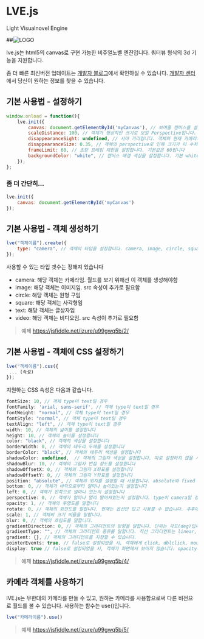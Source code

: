 # LVE.js
Light Visualnovel Engine

##![LOGO](https://drive.google.com/uc?id=0B5VYTQdG_I-XZDBHSzNCd2h6anc)

lve.js는 html5의 canvas로 구현 가능한 비주얼노벨 엔진입니다.
쿼터뷰 형식의 3d 기능을 지원합니다.

좀 더 빠른 최신버전 업데이트는
[개발자 블로그](http://blog.izure.org/220650672644)에서 확인하실 수 있습니다.
[개발자 센터](http://cafe.naver.com/lvejs)에서 당신이 원하는 정보를 찾을 수 있습니다.

## 기본 사용법 - 설정하기
```javascript
window.onload = function(){
    lve.init({
        canvas: document.getElementById('myCanvas'), // 보여줄 캔버스를 설정합니다. 필수 항목
        scaleDistance: 100, // 객체가 정상적인 크기로 보일 Perspective입니다. 이 수치보다 Perspective가 적을 시 더 크게 보입니다. 기본값은 100입니다
        disappearanceSight: undefined, // 시야 거리입니다. 객체와 현재 카메라의 perspective 차이가 이 수치보다 클 경우, 캔버스에 그리지 않습니다. 이는 최적화 용도로 사용됩니다. 기본값은 undefined입니다.
        disappearanceSize: 0.35, // 객체의 perspective로 인해 크기가 이 수치보다 작아보일 때, 캔버스에 그리지 않습니다. 이는 최적화 용도로 사용됩니다. 기본값은 0.35입니다.
        frameLimit: 60, // 초당 프레임 제한을 설정합니다. 기본값은 60입니다
        backgroundColor: "white", // 캔버스 배경 색상을 설정합니다. 기본 white
    });
};
```
### 좀 더 간단히...

```javascript
lve.init({
    canvas: document.getElementById('myCanvas')
});
```


## 기본 사용법 - 객체 생성하기
```javascript
lve("객체이름").create({
    type: "camera", // 객체의 타입을 설정합니다. camera, image, circle, square, text 총 5개가 있습니다
});
```
사용할 수 있는 타입 갯수는 정해져 있습니다
- camera: 해당 객체는 카메라임. 월드를 보기 위해선 이 객체를 생성해야함
- image: 해당 객체는 이미지임. src 속성이 추가로 필요함
- circle: 해당 객체는 원형 구임
- square: 해당 객체는 사각형임
- text: 해당 객체는 글상자임
- video: 해당 객체는 비디오임. src 속성이 추가로 필요함

> 예제 https://jsfiddle.net/izure/u99gwq5b/2/

## 기본 사용법 - 객체에 CSS 설정하기

```javascript
lve("객체이름").css({
 ... (속성)
});
```

지원하는 CSS 속성은 다음과 같습니다.
```javascript
fontSize: 10, // 객체 type이 text일 경우
fontFamily: 'arial, sans-serif', // 객체 type이 text일 경우
fontWeight: "normal", // 객체 type이 text일 경우
fontStyle: "normal", // 객체 type이 text일 경우
textAlign: "left", // 객체 type이 text일 경우
width: 10, // 객체의 넓이를 설정합니다
height: 10, // 객체의 높이를 설정합니다
color: "black", // 객체의 색상을 설정합니다
borderWidth: 0, // 객체의 테두리 두께를 설정합니다
borderColor: "black", // 객체의 테두리 색상을 설정합니다
shadowColor: undefined,  // 객체의 그림자 색상을 설정합니다. 따로 설정하지 않을 시, 기본값은 undefined이며 보여지지 않습니다
shadowBlur: 10, // 객체의 그림자 번짐 정도를 설정합니다
shadowOffsetX: 0, // 객체의 그림자 X좌표를 설정합니다
shadowOffsetY: 0, // 객체의 그림자 Y좌표를 설정합니다
position: "absolute", // 객체의 위치를 설정할 때 사용합니다. absolute와 fixed 두개가 있습니다 .기본값은 absolute입니다
bottom: 0, // 객체가 바닥으로부터 얼마나 높이있는지 설정합니다
left: 0, // 객체가 왼쪽으로 얼마나 있는지 설정합니다
perspective: 0, // 객체가 얼마나 멀리 떨어져있는지 설정합니다. type이 camera일 경우 기본값은 0, 그 외의 type은 lve.init의 scaleDistance를 따릅니다. scaleDistance의 기본값은 100입니다.
opacity: 1, // 객체의 투명도를 말합니다
rotate: 0, // 객체의 회전도를 말합니다. 현재는 옵션만 있고 사용할 수 없습니다. 추후에 추가될 것입니다.
scale: 1, // 객체의 크기 비율을 말합니다.
blur: 0, // 객체의 흐림도를 말합니다.
gradientDirection: 0, // 객체의 그라디언트의 방향을 말합니다. 단위는 각도(deg)입니다
gradientType: "", // 객체의 그라디언트 종류를 말합니다. 직선 그라디언트는 linear, 원형 그라디언트는 radial 입니다. 객체마다 기본값이 다릅니다.
gradient: {}, // 객체의 그라디언트를 지정할 수 있습니다.
pointerEvents: true, // false로 설정되었을 시, 객체에게 click, dblclick, mousemove, mousedown, mouseup 이벤트를 제외합니다.
display: true // false로 설정되었을 시, 객체가 화면에서 보이지 않습니다. opacity와는 다른 개념입니다.
```

> 예제 https://jsfiddle.net/izure/u99gwq5b/4/


## 카메라 객체를 사용하기

lVE.js는 무한대의 카메라를 만들 수 있고, 원하는 카메라를 사용함으로써 다른 비전으로 월드를 볼 수 있습니다.
사용하는 함수는 use()입니다.

```javascript
lve("카메라이름").use()
```

> 예제 https://jsfiddle.net/izure/u99gwq5b/5/
